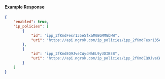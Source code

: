 <!-- Code generated for API Clients. DO NOT EDIT. -->

#### Example Response

```json
{
	"enabled": true,
	"ip_policies": [
		{
			"id": "ipp_2fKmdFesr135e5fxaM0BGMMGbHW",
			"uri": "https://api.ngrok.com/ip_policies/ipp_2fKmdFesr135e5fxaM0BGMMGbHW"
		},
		{
			"id": "ipp_2fKmdEQ9JveCWycNhEL9yUDIBEB",
			"uri": "https://api.ngrok.com/ip_policies/ipp_2fKmdEQ9JveCWycNhEL9yUDIBEB"
		}
	]
}
```
